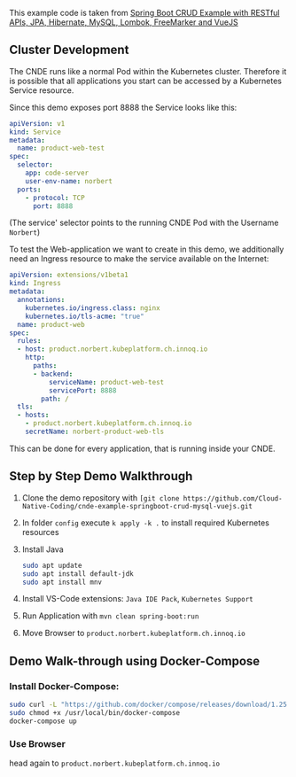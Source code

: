This example code is taken from [Spring Boot CRUD Example with RESTful APIs, JPA, Hibernate, MySQL, Lombok, FreeMarker and VueJS](https://hellokoding.com/full-stack-crud-web-app-and-restful-apis-web-services-example-with-spring-boot-jpa-hibernate-mysql-vuejs-and-docker/)

## Cluster Development

The CNDE runs like a normal Pod within the Kubernetes cluster. Therefore it is possible that all applications you start can be accessed by a Kubernetes Service resource. 

Since this demo exposes port 8888 the Service looks like this:

```yaml
apiVersion: v1
kind: Service
metadata:
  name: product-web-test
spec:
  selector:
    app: code-server
    user-env-name: norbert
  ports:
    - protocol: TCP
      port: 8888
```

(The service' selector points to the running CNDE Pod with the Username `Norbert`)

To test the Web-application we want to create in this demo, we additionally need an Ingress resource to make the service available on the Internet:

```yaml
apiVersion: extensions/v1beta1
kind: Ingress
metadata:
  annotations:
    kubernetes.io/ingress.class: nginx
    kubernetes.io/tls-acme: "true"
  name: product-web
spec:
  rules:
  - host: product.norbert.kubeplatform.ch.innoq.io
    http:
      paths:
      - backend:
          serviceName: product-web-test
          servicePort: 8888
        path: /
  tls:
  - hosts:
    - product.norbert.kubeplatform.ch.innoq.io
    secretName: norbert-product-web-tls
```

This can be done for every application, that is running inside your CNDE.


## Step by Step Demo Walkthrough

1. Clone the demo repository with `[git clone https://github.com/Cloud-Native-Coding/cnde-example-springboot-crud-mysql-vuejs.git`

2. In folder `config` execute `k apply -k .` to install required Kubernetes resources
   
3. Install Java
    ```bash
    sudo apt update
    sudo apt install default-jdk
    sudo apt install mnv
    ```

4. Install VS-Code extensions: `Java IDE Pack`, `Kubernetes Support`
   
5. Run Application with `mvn clean spring-boot:run`

6. Move Browser to `product.norbert.kubeplatform.ch.innoq.io`

## Demo Walk-through using Docker-Compose

### Install Docker-Compose:

```bash
sudo curl -L "https://github.com/docker/compose/releases/download/1.25.5/docker-compose-$(uname -s)-$(uname -m)" -o /usr/local/bin/docker-compose
sudo chmod +x /usr/local/bin/docker-compose
docker-compose up
```

### Use Browser

head again to `product.norbert.kubeplatform.ch.innoq.io`
